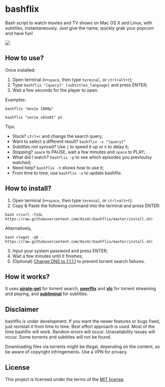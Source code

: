 # bashflix
Bash script to watch movies and TV shows on Mac OS X and Linux, with subtitles, instantaneously. Just give the name, quickly grab your popcorn and have fun!

![](https://media.giphy.com/media/mACRrW4R25kuQLexXn/giphy.gif)

## How to use?
Once installed:
1. Open terminal (`⌘+space`, then type `terminal`, or `ctrl+alt+t`);
2. Type `bashflix "[query]" [subtitles_language]` and press ENTER;
4. Wait a few seconds for the player to open.

Examples:
```
bashflix "movie 1080p"
```
```
bashflix "serie s01e01" pt
```

Tips:
* Stuck? `ctrl+c` and change the search query;
* Want to select a different result? `bashflix -s "[query]"`
* Subtitles not synced? Use `j` to speed it up or `h` to delay it;
* Stopping? `space` to PAUSE, wait a few minutes and `space` to PLAY;
* What did I watch? `bashflix -p` to see which episodes you previoulsy watched;
* Need help? `bashflix -h` shows how to use it;
* From time to time, use `bashflix -u` to update bashflix.

## How to install?
1. Open terminal (`⌘+space`, then type `terminal`, or `ctrl+alt+t`);
2. Copy & Paste the following command into the terminal and press ENTER:
```
bash <(curl -fsSL https://raw.githubusercontent.com/0zz4r/bashflix/master/install.sh)
```
Alternatively,
```
bash <(wget -qO - https://raw.githubusercontent.com/0zz4r/bashflix/master/install.sh)
```
3. Input your system password and press ENTER;
4. Wait a few minutes until it finishes;
5. (Optional) [Change DNS to 1.1.1.1](https://1.1.1.1/dns/) to prevent torrent search failures.

## How it works?
It uses [**pirate-get**](https://github.com/vikstrous/pirate-get) for torrent search, [**peerflix**](https://github.com/mafintosh/peerflix) and [**vlc**](https://github.com/videolan/vlc) for torrent streaming and playing,  and [**subliminal**](https://github.com/Diaoul/subliminal) for subtitles.

## Disclaimer
bashflix is under development. If you want the newer features or bugs fixed, just reinstall it from time to time. Best effort approach is used. Most of the time bashflix will work. Random errors will occur. Unavailability issues will occur. Some torrents and subtitles will not be found. 

Downloading files via torrents might be illegal, depending on the content, so be aware of copyright infringements. Use a VPN for privacy.

## License
This project is licensed under the terms of the [MIT license](https://github.com/0zz4r/bashflix/blob/master/LICENSE.md).
